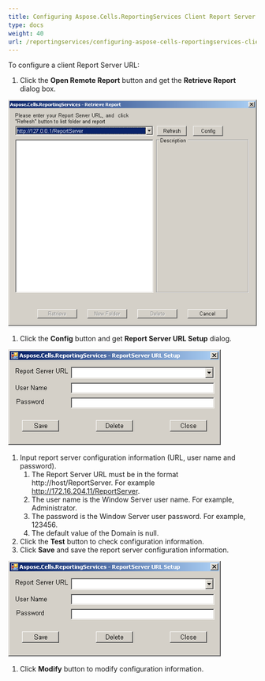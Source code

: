 ```yaml
---
title: Configuring Aspose.Cells.ReportingServices Client Report Server URL
type: docs
weight: 40
url: /reportingservices/configuring-aspose-cells-reportingservices-client-report-server-url/
---
```


To configure a client Report Server URL:

1. Click the **Open Remote Report** button and get the **Retrieve Report** dialog box. 

![todo:image_alt_text](configuring-aspose-cells-reportingservices-client-report-server-url_1.png)

1. Click the **Config** button and get **Report Server URL Setup** dialog. 

![todo:image_alt_text](configuring-aspose-cells-reportingservices-client-report-server-url_2.png)

1. Input report server configuration information (URL, user name and password).
   1. The Report Server URL must be in the format http://host/ReportServer. For example http://172.16.204.11/ReportServer.
   1. The user name is the Window Server user name. For example, Administrator.
   1. The password is the Window Server user password. For example, 123456.
   1. The default value of the Domain is null.
1. Click the **Test** button to check configuration information.
1. Click **Save** and save the report server configuration information.

![todo:image_alt_text](configuring-aspose-cells-reportingservices-client-report-server-url_3.png)




1. Click **Modify** button to modify configuration information.
